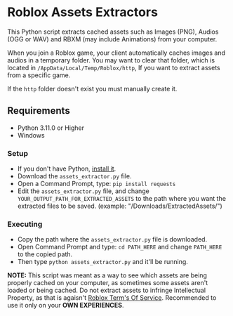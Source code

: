 # Roblox Assets Extractors
 This Python script extracts cached assets such as Images (PNG), Audios (OGG or WAV) and RBXM (may include Animations) from your computer.

 When you join a Roblox game, your client automatically caches images and audios in a temporary folder. You may want to clear that folder, which is located in `/AppData/Local/Temp/Roblox/http`, If you want to extract assets from a specific game.

 If the `http` folder doesn't exist you must manually create it.

## Requirements
- Python 3.11.0 or Higher
- Windows

### Setup
- If you don't have Python, [install it](https://www.python.org/downloads/).
- Download the `assets_extractor.py` file.
- Open a Command Prompt, type: `pip install requests`
- Edit the `assets_extractor.py` file, and change `YOUR_OUTPUT_PATH_FOR_EXTRACTED_ASSETS` to the path where you want the extracted files to be saved. (example: "/Downloads/ExtractedAssets/")

### Executing
- Copy the path where the `assets_extractor.py` file is downloaded.
- Open Command Prompt and type: `cd PATH_HERE` and change `PATH_HERE` to the copied path.
- Then type `python assets_extractor.py` and it'll be running.

**NOTE:** This script was meant as a way to see which assets are being properly cached on your computer, as sometimes some assets aren't loaded or being cached. Do not extract assets to infringe Intellectual Property, as that is agaisn't [Roblox Term's Of Service](https://en.help.roblox.com/hc/en-us/articles/115004647846). Recommended to use it only on your **OWN EXPERIENCES**.
